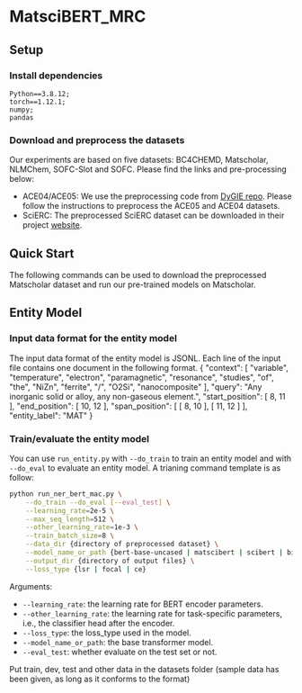 # MatsciBERT_MRC

## Setup

### Install dependencies
```
Python==3.8.12; 
torch==1.12.1;
numpy;
pandas
```

### Download and preprocess the datasets
Our experiments are based on five datasets: BC4CHEMD, Matscholar, NLMChem, SOFC-Slot and SOFC. Please find the links and pre-processing below:
* ACE04/ACE05: We use the preprocessing code from [DyGIE repo](https://github.com/luanyi/DyGIE/tree/master/preprocessing). Please follow the instructions to preprocess the ACE05 and ACE04 datasets.
* SciERC: The preprocessed SciERC dataset can be downloaded in their project [website](http://nlp.cs.washington.edu/sciIE/).

## Quick Start
The following commands can be used to download the preprocessed Matscholar dataset and run our pre-trained models on Matscholar.

## Entity Model

### Input data format for the entity model

The input data format of the entity model is JSONL. Each line of the input file contains one document in the following format.
  {
    "context": [
      "variable",
      "temperature",
      "electron",
      "paramagnetic",
      "resonance",
      "studies",
      "of",
      "the",
      "NiZn",
      "ferrite",
      "/",
      "O2Si",
      "nanocomposite"
    ],
    "query": "Any inorganic solid or alloy, any non-gaseous element.",
    "start_position": [
      8,
      11
    ],
    "end_position": [
      10,
      12
    ],
    "span_position": [
      [
        8,
        10
      ],
      [
        11,
        12
      ]
    ],
    "entity_label": "MAT"
  }

### Train/evaluate the entity model

You can use `run_entity.py` with `--do_train` to train an entity model and with `--do_eval` to evaluate an entity model.
A trianing command template is as follow:
```bash
python run_ner_bert_mac.py \
    --do_train --do_eval [--eval_test] \
    --learning_rate=2e-5 \
    --max_seq_length=512 \
    --other_learning_rate=1e-3 \
    --train_batch_size=8 \
    --data_dir {directory of preprocessed dataset} \
    --model_name_or_path {bert-base-uncased | matscibert | scibert | biobert} \
    --output_dir {directory of output files} \
    --loss_type {lsr | focal | ce}
```
Arguments:
* `--learning_rate`: the learning rate for BERT encoder parameters.
* `--other_learning_rate`: the learning rate for task-specific parameters, i.e., the classifier head after the encoder.
* `--loss_type`: the loss_type used in the model. 
* `--model_name_or_path`: the base transformer model. 
* `--eval_test`: whether evaluate on the test set or not.

Put train, dev, test and other data in the datasets folder (sample data has been given, as long as it conforms to the format)


